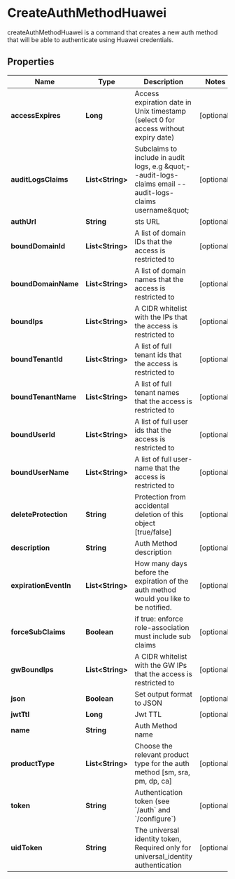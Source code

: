 

# CreateAuthMethodHuawei

createAuthMethodHuawei is a command that creates a new auth method that will be able to authenticate using Huawei credentials.

## Properties

| Name | Type | Description | Notes |
|------------ | ------------- | ------------- | -------------|
|**accessExpires** | **Long** | Access expiration date in Unix timestamp (select 0 for access without expiry date) |  [optional] |
|**auditLogsClaims** | **List&lt;String&gt;** | Subclaims to include in audit logs, e.g \&quot;--audit-logs-claims email --audit-logs-claims username\&quot; |  [optional] |
|**authUrl** | **String** | sts URL |  [optional] |
|**boundDomainId** | **List&lt;String&gt;** | A list of domain IDs that the access is restricted to |  [optional] |
|**boundDomainName** | **List&lt;String&gt;** | A list of domain names that the access is restricted to |  [optional] |
|**boundIps** | **List&lt;String&gt;** | A CIDR whitelist with the IPs that the access is restricted to |  [optional] |
|**boundTenantId** | **List&lt;String&gt;** | A list of full tenant ids that the access is restricted to |  [optional] |
|**boundTenantName** | **List&lt;String&gt;** | A list of full tenant names that the access is restricted to |  [optional] |
|**boundUserId** | **List&lt;String&gt;** | A list of full user ids that the access is restricted to |  [optional] |
|**boundUserName** | **List&lt;String&gt;** | A list of full user-name that the access is restricted to |  [optional] |
|**deleteProtection** | **String** | Protection from accidental deletion of this object [true/false] |  [optional] |
|**description** | **String** | Auth Method description |  [optional] |
|**expirationEventIn** | **List&lt;String&gt;** | How many days before the expiration of the auth method would you like to be notified. |  [optional] |
|**forceSubClaims** | **Boolean** | if true: enforce role-association must include sub claims |  [optional] |
|**gwBoundIps** | **List&lt;String&gt;** | A CIDR whitelist with the GW IPs that the access is restricted to |  [optional] |
|**json** | **Boolean** | Set output format to JSON |  [optional] |
|**jwtTtl** | **Long** | Jwt TTL |  [optional] |
|**name** | **String** | Auth Method name |  |
|**productType** | **List&lt;String&gt;** | Choose the relevant product type for the auth method [sm, sra, pm, dp, ca] |  [optional] |
|**token** | **String** | Authentication token (see &#x60;/auth&#x60; and &#x60;/configure&#x60;) |  [optional] |
|**uidToken** | **String** | The universal identity token, Required only for universal_identity authentication |  [optional] |



